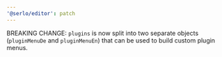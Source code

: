 ```yaml
---
'@serlo/editor': patch
---
```


BREAKING CHANGE: `plugins` is now split into two separate objects (`pluginMenuDe` and `pluginMenuEn`) that can be used to build custom plugin menus.
